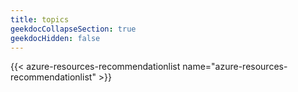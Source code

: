 ```yaml
---
title: topics
geekdocCollapseSection: true
geekdocHidden: false
---
```


{{< azure-resources-recommendationlist name="azure-resources-recommendationlist" >}}
